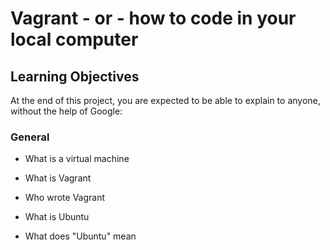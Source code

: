 # Vagrant - or - how to code in your local computer

## Learning Objectives 

At the end of this project, you are expected to be able to explain to anyone, without the help of Google:

### General

* What is a virtual machine

* What is Vagrant

* Who wrote Vagrant

* What is Ubuntu

* What does "Ubuntu" mean
